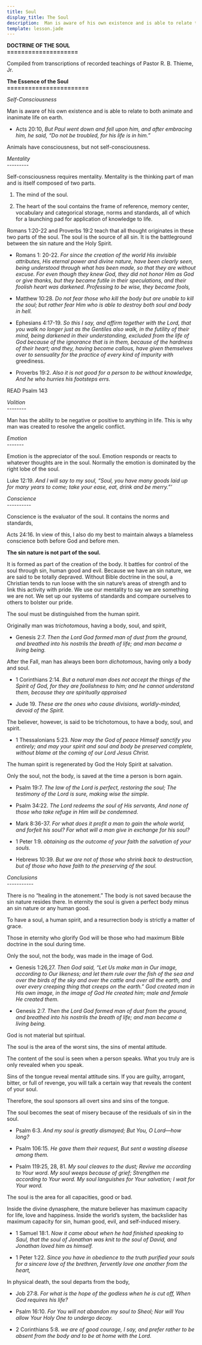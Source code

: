 ```yaml
---
title: Soul
display_title: The Soul
description:  Man is aware of his own existence and is able to relate to both animate and inanimate life on earth.
template: lesson.jade
---
```



**DOCTRINE OF THE SOUL**  
**====================**

Compiled from transcriptions of recorded teachings of Pastor R. B. Thieme, Jr.

**The Essence of the Soul**  
**=======================**

_*Self-Consciousness*_

Man is aware of his own existence and is able to relate to both animate and inanimate life on earth.

* Acts 20:10, _But Paul went down and fell upon him, and after embracing him, he said, “Do not be troubled, for his life is in him.”_

Animals have consciousness, but not self-consciousness.

*Mentality*  
*---------*

Self-consciousness requires mentality. Mentality is the thinking part of man and is itself composed of two parts.

1. The mind of the soul.

2. The heart of the soul contains the frame of reference, memory center, vocabulary and categorical storage, norms and standards, all of which for a launching pad for application of knowledge to life.

Romans 1:20-22 and Proverbs 19:2 teach that all thought originates in these two parts of the soul. The soul is the source of all sin. It is the battleground between the sin nature and the Holy Spirit.

* Romans 1: 20-22. _For since the creation of the world His invisible attributes, His eternal power and divine nature, have been clearly seen, being understood through what has been made, so that they are without excuse. For even though they knew God, they did not honor Him as God or give thanks, but they became futile in their speculations, and their foolish heart was darkened. Professing to be wise, they became fools,_

* Matthew 10:28. _Do not fear those who kill the body but are unable to kill the soul; but rather fear Him who is able to destroy both soul and body in hell._

* Ephesians 4:17-19. _So this I say, and affirm together with the Lord, that you walk no longer just as the Gentiles also walk, in the futility of their mind, being darkened in their understanding, excluded from the life of God because of the ignorance that is in them, because of the hardness of their heart; and they, having become callous, have given themselves over to sensuality for the practice of every kind of impurity with_ greediness.

* Proverbs 19:2. _Also it is not good for a person to be without knowledge, And he who hurries his footsteps errs._

READ Psalm 143

*Volition*  
*--------*

Man has the ability to be negative or positive to anything in life. This is why man was created to resolve the angelic conflict.

*Emotion*  
*-------*

Emotion is the appreciator of the soul. Emotion responds or reacts to whatever thoughts are in the soul. Normally the emotion is dominated by the right lobe of the soul.

Luke 12:19. _And I will say to my soul, “Soul, you have many goods laid up for many years to come; take your ease, eat, drink and be merry.”’_

*Conscience*  
*----------*

Conscience is the evaluator of the soul. It contains the norms and standards,

Acts 24:16. In view of this, I also do my best to maintain always a blameless conscience both before God and before men.

**The sin nature is not part of the soul.** 

It is formed as part of the creation of the body. It battles for control of the soul through sin, human good and evil. Because we have an sin nature, we are said to be totally depraved. Without Bible doctrine in the soul, a Christian tends to run loose with the sin nature’s areas of strength and to link this
activity with pride. We use our mentality to say we are something we are not. We set up our systems of standards and compare ourselves to others to bolster our pride.

The soul must be distinguished from the human spirit.

Originally man was *trichotomous*, having a body, soul, and spirit,

* Genesis 2:7. _Then the Lord God formed man of dust from the ground, and breathed into his nostrils the breath of life; and man became a living being._

After the Fall, man has always been born *dichotomous*, having only a body and soul.

* 1 Corinthians 2:14. _But a natural man does not accept the things of the Spirit of God, for they are foolishness to him; and he cannot understand them, because they are spiritually appraised_

* Jude 19. _These are the ones who cause divisions, worldly-minded, devoid of the Spirit._

The believer, however, is said to be trichotomous, to have a body, soul, and spirit.

* 1 Thessalonians 5:23. _Now may the God of peace Himself sanctify you entirely; and may your spirit and soul and body be preserved complete, without blame at the coming of our Lord Jesus Christ._

The human spirit is regenerated by God the Holy Spirit at salvation.

Only the soul, not the body, is saved at the time a person is born again.

* Psalm 19:7. _The law of the Lord is perfect, restoring the soul; The testimony of the Lord is sure, making wise the simple._

* Psalm 34:22. _The Lord redeems the soul of His servants, And none of those who take refuge in Him will be condemned._

* Mark 8:36-37. _For what does it profit a man to gain the whole world, and forfeit his soul? For what will a man give in exchange for his soul?_

* 1 Peter 1:9. _obtaining as the outcome of your faith the salvation of your souls._

* Hebrews 10:39. _But we are not of those who shrink back to destruction, but of those who have faith to the preserving of the soul._

*Conclusions*  
*-----------*

There is no “healing in the atonement.” The body is not saved because the sin nature resides there. In eternity the soul is given a perfect body minus an sin nature or any human good.

To have a soul, a human spirit, and a resurrection body is strictly a matter of grace.

Those in eternity who glorify God will be those who had maximum Bible doctrine in the soul during time.

Only the soul, not the body, was made in the image of God.

* Genesis 1:26,27. _Then God said, “Let Us make man in Our image, according to Our likeness; and let them rule over the fish of the sea and over the birds of the sky and over the cattle and over all the earth, and over every creeping thing that creeps on the earth.” God created man in His own image, in the image of God He created him; male and female He created them._

* Genesis 2:7. _Then the Lord God formed man of dust from the ground, and breathed into his nostrils the breath of life; and man became a living being._

God is not material but spiritual.

The soul is the area of the worst sins, the sins of mental attitude.

The content of the soul is seen when a person speaks. What you truly are is only revealed when you speak.

Sins of the tongue reveal mental attitude sins. If you are guilty, arrogant, bitter, or full of revenge, you will talk a certain way that reveals the content of your soul.

Therefore, the soul sponsors all overt sins and sins of the tongue.

The soul becomes the seat of misery because of the residuals of sin in the soul.

* Psalm 6:3. _And my soul is greatly dismayed; But You, O Lord—how long?_

* Psalm 106:15. _He gave them their request, But sent a wasting disease among them._

* Psalm 119:25, 28, 81. _My soul cleaves to the dust; Revive me according to Your word. My soul weeps because of grief; Strengthen me according to Your word. My soul languishes for Your salvation; I wait for Your word._

The soul is the area for all capacities, good or bad.

Inside the divine dynasphere, the mature believer has maximum capacity for life, love and happiness. Inside the world’s system, the backslider has maximum capacity for sin, human good, evil, and self-induced misery.

* 1 Samuel 18:1. _Now it came about when he had finished speaking to Saul, that the soul of Jonathan was knit to the soul of David, and Jonathan loved him as himself._

* 1 Peter 1:22. _Since you have in obedience to the truth purified your souls for a sincere love of the brethren, fervently love one another from the heart,_

In physical death, the soul departs from the body,

* Job 27:8. _For what is the hope of the godless when he is cut off, When God requires his life?_

* Psalm 16:10. _For You will not abandon my soul to Sheol; Nor will You allow Your Holy One to undergo decay._

* 2 Corinthians 5:8. _we are of good courage, I say, and prefer rather to be absent from the body and to be at home with the Lord._

